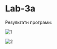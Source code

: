 # Lab-3a

Результати програми:

![1](https://user-images.githubusercontent.com/54996000/119262675-b6dff400-bbe4-11eb-811d-68784e09096d.jpg)

![2](https://user-images.githubusercontent.com/54996000/119262686-c19a8900-bbe4-11eb-809f-15a8b873de3b.jpg)
